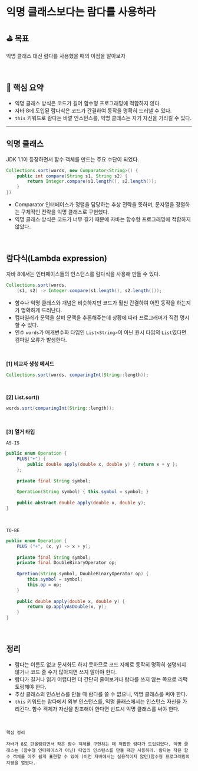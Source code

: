 # 익명 클래스보다는 람다를 사용하라

## ⛳️ 목표

익명 클래스 대신 람다를 사용했을 때의 이점을 알아보자

<br>

## 📄 핵심 요약

- 익명 클래스 방식은 코드가 길어 함수형 프로그래밍에 적합하지 않다.
- 자바 8에 도입된 람다식은 코드가 간결하여 동작을 명확히 드러낼 수 있다.
- `this` 키워드로 람다는 바깥 인스턴스를, 익명 클래스는 자기 자신을 가리킬 수 있다.

---

## 익명 클래스

JDK 1.1이 등장하면서 함수 객체를 만드는 주요 수단이 되었다.

```java
Collections.sort(words, new Comparator<String>() {
	public int compare(String s1, String s2) {
		return Integer.compare(s1.length(), s2.length());
	}
})
```

- Comparator 인터페이스가 정렬을 담당하는 추상 전략을 뜻하며, 문자열을 정렬하는 구체적인 전략을 익명 클래스로 구현했다.
- 익명 클래스 방식은 코드가 너무 길기 때문에 자바는 함수형 프로그래밍에 적합하지 않았다.

<br>

## 람다식(Lambda expression)

자바 8에서는 인터페이스들의 인스턴스를 람다식을 사용해 만들 수 있다.

```java
Collections.sort(words,
	(s1, s2) -> Integer.compare(s1.length(), s2.length()));
```

- 함수나 익명 클래스와 개념은 비슷하지만 코드가 훨씬 간결하여 어떤 동작을 하는지가 명확하게 드러난다.
- 컴파일러가 문맥을 살펴 문맥을 추론해주는데 상황에 따라 프로그래머가 직접 명시할 수 있다.
- 인수 `words`가 매개변수화 타입인 `List<String>`이 아닌 원시 타입의 `List`였다면 컴파일 오류가 발생한다.

<br>

**[1] 비교자 생성 메서드**

```java
Collections.sort(words, comparingInt(String::length));
```

<br>

**[2] List.sort()**

```java
words.sort(comparingInt(String::length));
```
<br>

**[3] 열거 타입**

`AS-IS`

```java
public enum Operation {
	PLUS("+") {
		public double apply(double x, double y) { return x + y };
	};
	
	private final String symbol;
	
	Operation(String symbol) { this.symbol = symbol; }
	
	public abstract double apply(double x, double y);
}
```
<br>

`TO-BE`

```java
public enum Operation {
	PLUS ("+", (x, y) -> x + y);
	
	private final String symbol;
	private final DoubleBinaryOperator op;
	
	Opretion(String symbol, DoubleBinaryOperator op) {
		this.symbol = symbol;
		this.op = op;
	}
	
	public double apply(double x, double y) {
		return op.applyAsDouble(x, y);
	}
}
```

<br>

## 정리

- 람다는 이름도 없고 문서화도 하지 못하므로 코드 자체로 동작히 명확히 설명되지 않거나 코드 줄 수가 많아지면 쓰지 말아야 한다.
- 람다가 길거나 읽기 어렵다면 더 간단히 줄여보거나 람다를 쓰지 않는 쪽으로 리팩토링해야 한다.
- 추상 클래스의 인스턴스를 만들 때 람다를 쓸 수 없으니, 익명 클래스를 써야 한다.
- `this` 키워드는 람다에서 외부 인스턴스를, 익명 클래스에서는 인스턴스 자신을 가리킨다. 함수 객체가 자신을 참조해야 한다면 반드시 익명 클래스를 써야 한다.

<br>

```
핵심 정리

자바가 8로 판올림되면서 작은 함수 객체를 구현하는 데 적합한 람다가 도입되었다. 익명 클래스는 (함수형 인터페이스가 아닌) 타입의 인스턴스를 만들 때만 사용하라. 람다는 작은 함수 객체를 아주 쉽게 표현할 수 있어 (이전 자바에서는 실용적이지 않던)함수형 프로그래밍의 지평을 열었다.

```
